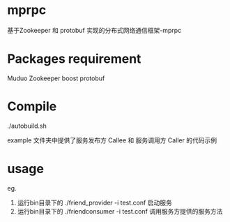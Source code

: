 # mprpc
基于Zookeeper 和 protobuf 实现的分布式网络通信框架-mprpc

# Packages requirement
Muduo Zookeeper boost protobuf

# Compile
./autobuild.sh

example 文件夹中提供了服务发布方 Callee 和 服务调用方 Caller 的代码示例

# usage
eg. 
1. 运行bin目录下的 ./friend_provider -i test.conf 启动服务
2. 运行bin目录下的 ./friendconsumer -i test.conf 调用服务方提供的服务方法
